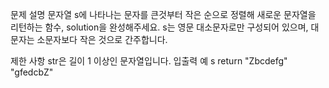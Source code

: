 문제 설명
문자열 s에 나타나는 문자를 큰것부터 작은 순으로 정렬해 새로운 문자열을 리턴하는 함수, solution을 완성해주세요.
s는 영문 대소문자로만 구성되어 있으며, 대문자는 소문자보다 작은 것으로 간주합니다.

제한 사항
str은 길이 1 이상인 문자열입니다.
입출력 예
s	return
"Zbcdefg"	"gfedcbZ"
